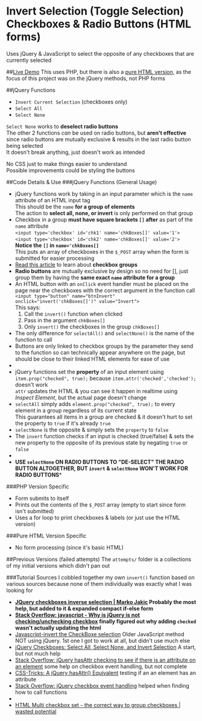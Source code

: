 # Invert Selection (Toggle Selection) Checkboxes & Radio Buttons (HTML forms)

Uses jQuery & JavaScript to select the opposite of any checkboxes that are currently selected

##[Live Demo](https://npatullo.w3.uvm.edu/toggle/)
This uses PHP, but there is also a [pure HTML version](https://npatullo.w3.uvm.edu/toggle/html.html), as the focus of this project was on the jQuery methods, not PHP forms

##jQuery Functions
- `Invert Current Selection` (checkboxes only)
- `Select All`
- `Select None`

`Select None` works to **deselect radio buttons**  
The other 2 functions *can* be used on radio buttons, but **aren't effective** since radio buttons are mutually exclusive & results in the last radio button being selected  
It doesn't break anything, just doesn't work as intended

No CSS just to make things easier to understand  
Possible improvements could be styling the buttons

##Code Details & Use
###jQuery Functions (General Usage)
- jQuery functions work by taking in an input parameter which is the `name` attribute of an HTML input tag  
This should be the `name` **for a group of elements**  
The action to **select all, none, or invert** is only performed on that group
- Checkbox in a group **must have square brackets `[]` after** as part of the `name` attribute  
`<input type='checkbox' id='chk1' name='chkBoxes[]' value='1'>`  
`<input type='checkbox' id='chk2' name='chkBoxes[]' value='2'>`  
**Notice the `[]` in `name='chkBoxes[]`**  
This puts an array of checkboxes in the `$_POST` array when the form is submitted for easier processing
- [Read this article](http://www.wastedpotential.com/html-multi-checkbox-set-the-correct-way-to-group-checkboxes/) to learn about **checkbox groups**
- **Radio buttons** are mutually exclusive by design so no need for [], just group them by having the **same exact `name` attribute for a group**
- An HTML button with an `onClick` event handler must be placed on the page near the checkboxes with the correct argument in the function call  
`<input type="button" name="btnInvert" onclick="invert('chkBoxes[]')" value="Invert">`  
This says:
    1. Call the `invert()` function when clicked
    2. Pass in the argument `chkBoxes[]`
    3. Only `invert()` the checkboxes in the group `chkBoxes[]`
- The only difference for `selectAll()` and `selectNone()` is the name of the function to call
- Buttons are only linked to checkbox groups by the parameter they send to the function so can technically appear anywhere on the page, but should be close to their linked HTML elements for ease of use
-  
- jQuery functions set the **property** of an input element using `item.prop("checked", true);` because `item.attr('checked','checked');` doesn't work  
`attr` updates the HTML & you can see it happen in realtime using *Inspect Element*, but the actual page doesn't change
- `selectAll` simply adds `element.prop("checked", true);` to every element in a group regardless of its current state  
This guarantees all items in a group are checked & it doesn't hurt to set the property to `true` if it's already `true`
- `selectNone` is the opposite & simply sets the `property` to `false`
- The `invert` function checks if an input is checked (true/false) & sets the new property to the opposite of its previous state by negating `true` or `false`
-  
- **USE `selectNone` ON RADIO BUTTONS TO "DE-SELECT" THE RADIO BUTTON ALTOGETHER, BUT `invert` & `selectNone` WON'T WORK FOR RADIO BUTTONS***

###PHP Version Specific
- Form submits to itself
- Prints out the contents of the `$_POST` array (empty to start since form isn't submitted)
- Uses a for loop to print checkboxes & labels (or just use the HTML version)

###Pure HTML Version Specific
- No form processing (since it's basic HTML)

##Previous Versions (failed attempts)
The `attempts/` folder is a collections of my initial versions which didn't pan out

###Tutorial Sources
I cobbled together my own `invert()` function based on various sources because none of them individually was exactly what I was looking for
- **[JQuery checkboxes inverse selection | Marko Jakic](http://markojakic.net/jquery-checkboxes-inverse-selection) Probably the most help, but added to it & expanded compact if-else form**
- **[Stack Overflow: javascript - Why is jQuery is not checking/unchecking checkbox](http://stackoverflow.com/a/18439482) finally figured out why adding `checked` wasn't actually updating the html**
- [Javascript-invert the CheckBoxe selection](http://www.itechies.net/tutorials/jscript/jsexample.php-pid-check-invert.htm) Older JavaScript method NOT using jQuery. 1st one I got to work at all, but didn't use much else
- [jQuery Checkboxes: Select All, Select None, and Invert Selection](https://www.abeautifulsite.net/jquery-checkboxes-select-all-select-none-and-invert-selection) A start, but not much help
- [Stack Overflow: jQuery hasAttr checking to see if there is an attribute on an element](http://stackoverflow.com/a/1318088) some help on checkbox event handling, but not complete
- [CSS-Tricks: A jQuery hasAttr() Equivalent](https://css-tricks.com/snippets/jquery/make-an-jquery-hasattr/) testing if an an element has an attribute
- [Stack Overflow: jQuery checkbox event handling](http://stackoverflow.com/a/29367737) helped when finding how to call functions
-  &nbsp;
- [HTML Multi checkbox set - the correct way to group checkboxes | wasted potential](http://www.wastedpotential.com/html-multi-checkbox-set-the-correct-way-to-group-checkboxes/)